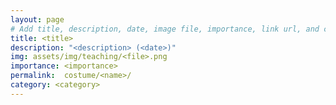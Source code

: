 ```yaml
---
layout: page
# Add title, description, date, image file, importance, link url, and category below
title: <title>
description: "<description> (<date>)"
img: assets/img/teaching/<file>.png
importance: <importance>
permalink:  costume/<name>/
category: <category>
---
```


<!-- Add teaching info below -->

